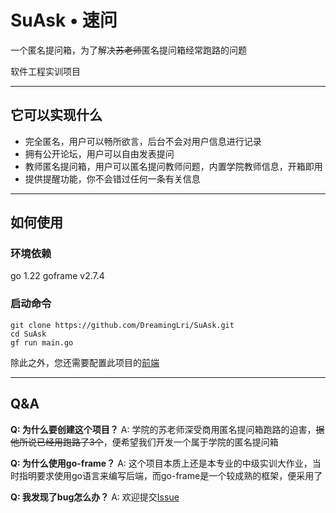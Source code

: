 # SuAsk • 速问
一个匿名提问箱，为了解决~~苏老师~~匿名提问箱经常跑路的问题

软件工程实训项目

---

## 它可以实现什么
- 完全匿名，用户可以畅所欲言，后台不会对用户信息进行记录
- 拥有公开论坛，用户可以自由发表提问
- 教师匿名提问箱，用户可以匿名提问教师问题，内置学院教师信息，开箱即用
- 提供提醒功能，你不会错过任何一条有关信息

---

## 如何使用

### 环境依赖
go 1.22
goframe v2.7.4


### 启动命令
```shell
git clone https://github.com/DreamingLri/SuAsk.git
cd SuAsk
gf run main.go
```

除此之外，您还需要配置此项目的[前端](https://github.com/DreamingLri/SuAsk-Web)

---

## Q&A

**Q: 为什么要创建这个项目？**
A: 学院的苏老师深受商用匿名提问箱跑路的迫害，~~据他所说已经用跑路了3个~~，便希望我们开发一个属于学院的匿名提问箱

**Q: 为什么使用go-frame？**
A: 这个项目本质上还是本专业的中级实训大作业，当时指明要求使用go语言来编写后端，而go-frame是一个较成熟的框架，便采用了

**Q: 我发现了bug怎么办？**
A: 欢迎提交[Issue](https://github.com/DreamingLri/SuAsk/issues/new)



